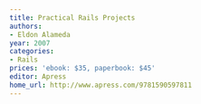 ```yaml
---
title: Practical Rails Projects
authors:
- Eldon Alameda
year: 2007
categories:
- Rails
prices: 'ebook: $35, paperbook: $45'
editor: Apress
home_url: http://www.apress.com/9781590597811
---
```

